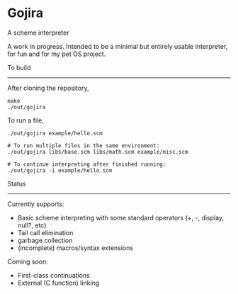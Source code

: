 Gojira
======
A scheme interpreter

A work in progress. Intended to be a minimal but entirely usable interpreter, for fun and for my pet OS project.

To build
- - - - -
After cloning the repository,

    make
    ./out/gojira

To run a file,

    ./out/gojira example/hello.scm

    # To run multiple files in the same environment:
    ./out/gojira libs/base.scm libs/math.scm example/misc.scm

    # To continue interpreting after finished running:
    ./out/gojira -i example/hello.scm

Status
- - - -

Currently supports:

- Basic scheme interpreting with some standard operators (+, -, display, null?, etc)
- Tail call elimination
- garbage collection
- (incomplete) macros/syntax extensions

Coming soon:

- First-class continuations
- External (C function) linking
